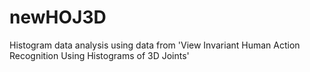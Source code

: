 # newHOJ3D
Histogram data analysis using data from 'View Invariant Human Action Recognition Using Histograms of 3D Joints'
